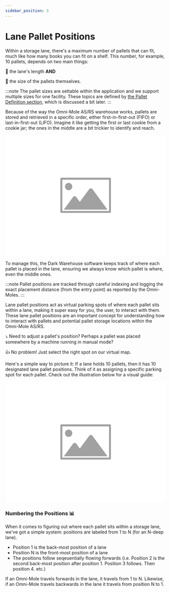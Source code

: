 ```yaml
---
sidebar_position: 3
---
```


# Lane Pallet Positions

Within a storage lane, there's a maximum number of pallets that can fit, much like how many books you can fit on a shelf. This number, for example, 10 pallets, depends on two main things:

📏 the lane's length **AND**

📐 the size of the pallets themselves.

:::note
The pallet sizes are settable within the application and we support multiple sizes for one facility. These topics are defined by [the Pallet Definition section](../07-Pallets/Pallet%20Definitions.md), which is discussed a bit later.
:::

Because of the way the Omni-Mole AS/RS warehouse works, pallets are stored and retrieved in a specific order, either first-in-first-out (FIFO) or last-in-first-out (LIFO). Imagine it like getting the first or last cookie from a cookie jar; the ones in the middle are a bit trickier to identify and reach.

![LIFO / FIFO](/img/placeholder-image.png)

To manage this, the Dark Warehouse software keeps track of where each pallet is placed in the lane, ensuring we always know which pallet is where, even the middle ones.

:::note
Pallet positions are tracked through careful indexing and logging the exact placement distance (from the entry point) as reported by the Omni-Moles.
:::

Lane pallet positions act as virtual parking spots of where each pallet sits within a lane, making it super easy for you, the user, to interact with them. These lane pallet positions are an important concept for understanding how to interact with pallets and potential pallet storage locations within the Omni-Mole AS/RS.

⤵️ Need to adjust a pallet's position? Perhaps a pallet was placed somewhere by a machine running in manual mode?

👍 No problem! Just select the right spot on our virtual map.

Here's a simple way to picture it: If a lane holds 10 pallets, then it has 10 designated lane pallet positions. Think of it as assigning a specific parking spot for each pallet. Check out the illustration below for a visual guide:

![Lane Pallet Positions](/img/placeholder-image.png)

### Numbering the Positions 📊

When it comes to figuring out where each pallet sits within a storage lane, we've got a simple system: positions are labeled from 1 to N (for an N-deep lane).

- Position 1 is the back-most position of a lane
- Position N is the front-most position of a lane
- The positions follow seqeuentially flowing forwards (i.e. Position 2 is the second back-most position after position 1. Position 3 follows. Then position 4. etc.)

If an Omni-Mole travels forwards in the lane, it travels from 1 to N. Likewise, if an Omni-Mole travels backwards in the lane it travels from position N to 1.

<!-- :::note
Directionality within the system is discussed further in the [the Machine Basic Concepts section](../06-The%20Equipment/Machine%20Basic%20Concepts.md), which is discussed a bit later.
::: -->

